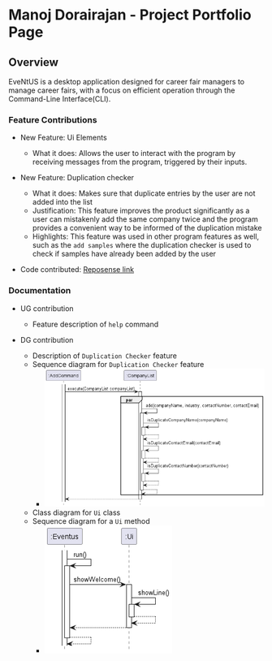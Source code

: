 # Manoj Dorairajan - Project Portfolio Page

## Overview
EveNtUS is a desktop application designed for career fair managers to manage career fairs, with a focus on efficient
operation through the Command-Line Interface(CLI).

### Feature Contributions

- New Feature: Ui Elements
  - What it does: Allows the user to interact with the program by receiving messages from the program, triggered by
    their inputs.
- New Feature: Duplication checker
  - What it does: Makes sure that duplicate entries by the user are not added into the list
  - Justification: This feature improves the product significantly as a user can mistakenly add the same company twice
    and the program provides a convenient way to be informed of the duplication mistake
  - Highlights: This feature was used in other program features as well, such as the `add samples` where the duplication
    checker is used to check if samples have already been added by the user

- Code contributed: [Reposense link](https://nus-cs2113-ay2223s2.github.io/tp-dashboard/?search=manoj364&breakdown=true)

### Documentation

- UG contribution
  - Feature description of `help` command

- DG contribution
  - Description of `Duplication Checker` feature
  - Sequence diagram for `Duplication Checker` feature
    - ![Duplication_checker.png](..%2FUML%2FImage%2FDuplication_checker.png)
  - Class diagram for `Ui` class
  - Sequence diagram for a `Ui` method
    - ![Ui_sequence_diagram.png](..%2FUML%2FImage%2FUi_sequence_diagram.png)

